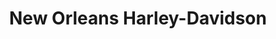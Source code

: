 ---
title: "New Orleans Harley-Davidson"
url: /metairie/new-orleans-harley-davidson/
shop: motorcycle
---